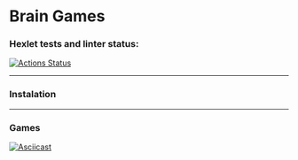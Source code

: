 # Brain Games

### Hexlet tests and linter status:
[![Actions Status](https://github.com/UselessHumster/python-project-49/actions/workflows/hexlet-check.yml/badge.svg)](https://github.com/UselessHumster/python-project-49/actions)

---
### Instalation

---

### Games
[![Asciicast](https://asciinema.org/a/717000.svg?f=t&v=687)](https://asciinema.org/a/717000)
